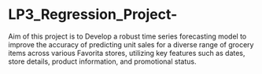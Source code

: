 # LP3_Regression_Project-
Aim of this project is to Develop a robust time series forecasting model to improve the accuracy of predicting unit sales for a diverse range of grocery items across various Favorita stores, utilizing key features such as dates, store details, product information, and promotional status.
